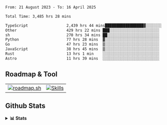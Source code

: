 <!--START_SECTION:waka-->

```txt
From: 21 August 2023 - To: 16 April 2025

Total Time: 3,485 hrs 28 mins

TypeScript                 2,439 hrs 44 mins█████████████████▓░░░░░░░   70.00 %
Other                      429 hrs 22 mins ███░░░░░░░░░░░░░░░░░░░░░░   12.32 %
sh                         270 hrs 34 mins ██░░░░░░░░░░░░░░░░░░░░░░░   07.76 %
Python                     77 hrs 28 mins  ▓░░░░░░░░░░░░░░░░░░░░░░░░   02.22 %
Go                         47 hrs 23 mins  ▒░░░░░░░░░░░░░░░░░░░░░░░░   01.36 %
JavaScript                 38 hrs 45 mins  ▒░░░░░░░░░░░░░░░░░░░░░░░░   01.11 %
Rust                       13 hrs 1 min    ░░░░░░░░░░░░░░░░░░░░░░░░░   00.37 %
Astro                      11 hrs 39 mins  ░░░░░░░░░░░░░░░░░░░░░░░░░   00.33 %
```

<!--END_SECTION:waka-->

## Roadmap & Tool
<table align="center">
  <tr>
    <td>
      <a href="https://roadmap.sh">
        <img src="https://roadmap.sh/card/tall/6505f3e78dfc79db2fff8e3e?variant=dark" alt="roadmap.sh" />
      </a>
    </td>
    <td>
      <a href="https://github.com/chaninlaw">
        <img src="https://skillicons.dev/icons?i=js,typescript,nodejs,nestjs,react,next,astro,html,css,tailwind,postgres,prisma,docker,git,rust,go&perline=7&theme=dark" alt="Skills" />
      </a>
    </td>
  </tr>
</table>

## Github Stats
<details close>
  <summary><b>📊 Stats</b></summary>
  <div align="center">
    
<picture>
  <source
    srcset="https://github-readme-stats.vercel.app/api?username=chaninlaw&show_icons=true&theme=dark"
    media="(prefers-color-scheme: dark)"
  />
  <source
    srcset="https://github-readme-stats.vercel.app/api?username=chaninlaw&show_icons=true"
    media="(prefers-color-scheme: light), (prefers-color-scheme: no-preference)"
  />
  <img src="https://github-readme-stats.vercel.app/api?username=chaninlaw&show_icons=true" />
</picture>
    
<picture>
  <source
    srcset="https://github-readme-stats.vercel.app/api/top-langs/?username=chaninlaw&layout=donut&theme=dark"
    media="(prefers-color-scheme: dark)"
  />
  <source
    srcset="https://github-readme-stats.vercel.app/api/top-langs/?username=chaninlaw&layout=donut"
    media="(prefers-color-scheme: light), (prefers-color-scheme: no-preference)"
  />
  <img src="https://github-readme-stats.vercel.app/api/top-langs/?username=chaninlaw&layout=donut" />
</picture>
    
  </div>
  
</details>

